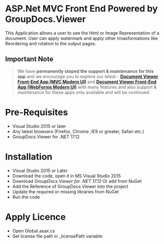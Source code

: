 # ASP.Net MVC Front End Powered by GroupDocs.Viewer

This Application allows a user to see the Html or Image Representation of a document. User can apply watermark and apply other trnasformations like Reordering and rotation to the output pages.

## Important Note

> We have **permanently stoped the support & maintenance for this app** and we encourage you to explore our latest - **[Document Viewer Front-End App (MVC Modern UI)](https://github.com/groupdocs-viewer/GroupDocs.Viewer-for-.NET-MVC-App)** and **[Document Viewer Front-End App (WebForms Modern UI)](https://github.com/groupdocs-viewer/GroupDocs.Viewer-for-.NET-webforms-App)** with many features and also support & maintenance for these apps only available and will be continued.

# Pre-Requisites

* Visual Studio 2015 or later
* Any latest browsers (Firefox, Chrome ,IE9 or greater, Safari etc.)
* GroupDocs.Viewer for .NET 17.12


# Installation

* Visual Studio 2015 or Later
* Download the code, open it in MS Visual Studio 2015 
* Download *GroupDocs.Viewer for .NET 17.12* Or add from NuGet
* Add the Reference of GroupDocs.Viewer into the project
* Update the required or missing libraries from NuGet
* Run the code

# Apply Licence

* Open Global.asax.cs
* Set license file path in _licensePath variable

